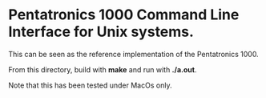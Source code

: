 # Pentatronics 1000 Command Line Interface for Unix systems.

This can be seen as the reference implementation of the Pentatronics 1000.

From this directory, build with **make** and run with **./a.out**.

Note that this has been tested under MacOs only.
